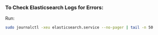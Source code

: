 ### To Check Elasticsearch Logs for Errors:
Run:
```sh
sudo journalctl -xeu elasticsearch.service --no-pager | tail -n 50
```
